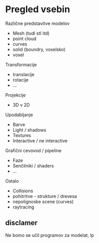 # Pregled vsebin

Različne predstavitve modelov  
- Mesh (tudi stl itd)
- point cloud 
- curves
- solid (boundry, voxelsko)
- voxel

Transformacije  
- translacije
- rotacije
- ...

Projekcije
- 3D v 2D

Upodabljanje
- Barve
- Light / shadows
- Textures
- Interactive / ne interactive

Grafični cevovod / pipeline
- Faze
- Senčilniki / shaders
-  ...

Ostalo
- Collisions
- pohitritve - strukture / drevesa
- nepolignoske scene (curves)
- raytracing

## disclamer
Ne bomo se učil programov za modelat, lp  
